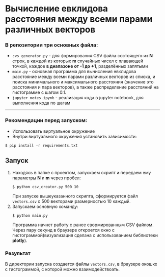 # Вычисление евклидова расстояния между всеми парами различных векторов 

### В репозитории три основных файла:
- `cvs_generator.py` - для формирования CSV файла состоящего из **N** строк, 
  в каждой из которых **m** случайных чисел с плавающей точкой, 
  каждое **в диапазоне от -1 до +1**, разделённых запятыми
- `main.py` - основная программа для вычисления евклидова расстояние между всеми парами различных векторов из списка, 
  и поиска минимального и максимального расстояния (значение это расстояния и пара векторов), 
  а также распределение  расстояний на гистограмме с шагом 0.1. 
- `jupyter_notes.ipynb` - реализация кода в jupyter notebook, для выполнения кода по шагам

****

### Рекомендации перед запуском: 
- Использовать виртуальное окружение
- Внутри виртуального окружения установить зависимости:
```shell
$ pip install -r requirements.txt
```

## Запуск
1. Находясь в папке с проектом, запускаем скрипт и передаем ему параметры **N** и **m** через пробел:
    ```shell
    $ python csv_creator.py 500 10
    ```
    При запуске вышеуказанного скрипта, сформируется  файл `vectors.csv` c 500 векторами размерностью 10 каждый.
2. Запускаем основную команду: 
    ```shell
    $ python main.py
    ```
   Программа начнет работу с ранее свормированным CSV файлом.
   Через пару секунд в браузере откроется окно с гистограммой(визуализация сделана 
   с использованием библиотеки **plotly**).
### Результат
В директории запуска создается файлы `vectors.csv`, в браузере окошко с гистограммой, с которой можно взаимодействоать.

